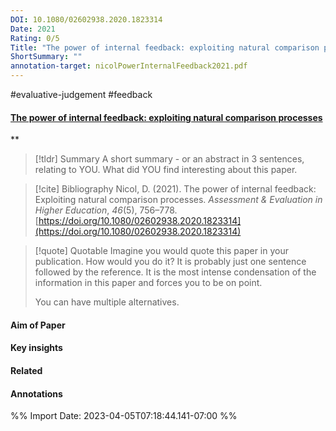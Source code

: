 ```yaml
---
DOI: 10.1080/02602938.2020.1823314
Date: 2021
Rating: 0/5
Title: "The power of internal feedback: exploiting natural comparison processes"
ShortSummary: ""
annotation-target: nicolPowerInternalFeedback2021.pdf
---
```


#evaluative-judgement #feedback 

#### [The power of internal feedback: exploiting natural comparison processes](nicolPowerInternalFeedback2021.pdf)
**



> [!tldr] Summary
> A short summary - or an abstract in 3 sentences, relating to YOU. What did YOU find interesting about this paper. 

> [!cite] Bibliography
>Nicol, D. (2021). The power of internal feedback: Exploiting natural comparison processes. _Assessment & Evaluation in Higher Education_, _46_(5), 756–778. [https://doi.org/10.1080/02602938.2020.1823314](https://doi.org/10.1080/02602938.2020.1823314)

> [!quote] Quotable
> Imagine you would quote this paper in your publication. How would you do it? It is probably just one sentence followed by the reference. It is the most intense condensation of the information in this paper and forces you to be on point. 
> 
> You can have multiple alternatives. 


#### Aim of Paper


#### Key insights 


#### Related

#### Annotations





%% Import Date: 2023-04-05T07:18:44.141-07:00 %%

